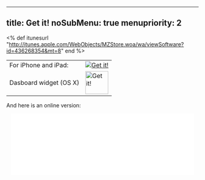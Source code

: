 -----
title: Get it!
noSubMenu: true
menupriority: 2
-----
<% 
def itunesurl
    "http://itunes.apple.com/WebObjects/MZStore.woa/wa/viewSoftware?id=436268354&mt=8" 
end
%>

<table>
<tr>
    <td>For iPhone and iPad:</td> 
    <td><a href="<%=itunesurl%>" class="right"><img src="/img/main/Available_appstore.png" alt="Get it!"/></a></td>
</tr>
<tr>
    <td> Dasboard widget (OS X) </td>
    <td>
        <a href="/files/YPassword-1.8.zip">
            <img src="/img/getit/Dashboard_icon.png" alt="Get it!" height="60px" />
        </a>
    </td>
</tr>
</table>

And here is an online version:

<div style="text-align: center">
<iframe src="/ypassword_widget/index.html" width="480" height="160" frameborder="0" scrolling="no">
 <p>Your browser does not support <code>iframes</code>.</p>
</iframe>
</div>

